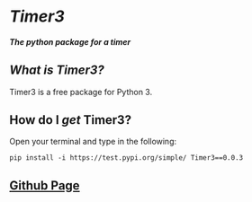 # *Timer3*
##### *The python package for a timer*

## *What is Timer3?*
Timer3 is a free package for Python 3.

## How do I *get* Timer3?
Open your terminal and type in the following:
```
pip install -i https://test.pypi.org/simple/ Timer3==0.0.3
```
## [Github Page](https://github.com/ValidIdiot/Timer3)
